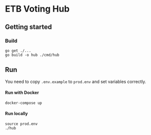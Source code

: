 # ETB Voting Hub

## Getting started

### Build

```shell
go get ./...
go build -o hub ./cmd/hub
```

## Run

You need to copy `.env.example` to `prod.env` and set variables correctly.

#### Run with Docker

```shell
docker-compose up
```

#### Run locally

```shell
source prod.env
./hub
```
